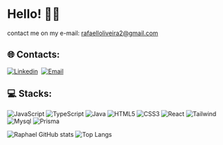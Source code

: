 # Hello! 👋🏽

contact me on my e-mail: rafaelloliveira2@gmail.com<br>

## 🌐 Contacts:

[![Linkedin](https://img.shields.io/badge/LinkedIn-0077B5?style=for-the-badge&logo=linkedin&logoColor=white
)](https://www.linkedin.com/in/raphaelcaninde/)&nbsp;
[![Email](https://img.shields.io/badge/Gmail-D14836?style=for-the-badge&logo=gmail&logoColor=white)](mailto:rafaelloliveira2@gmail.com)


## 💻 Stacks:

![JavaScript](https://img.shields.io/badge/JavaScript-323330?style=for-the-badge&logo=javascript&logoColor=F7DF1E)
![TypeScript](https://img.shields.io/badge/TypeScript-007ACC?style=for-the-badge&logo=typescript&logoColor=whit)
![Java](https://img.shields.io/badge/Java-ED8B00?style=for-the-badge&logo=openjdk&logoColor=white)
![HTML5](https://img.shields.io/badge/HTML5-E34F26?style=for-the-badge&logo=html5&logoColor=white)
![CSS3](https://img.shields.io/badge/CSS3-1572B6?style=for-the-badge&logo=css3&logoColor=white)
![React](https://img.shields.io/badge/React-20232A?style=for-the-badge&logo=react&logoColor=61DAFB)
![Tailwind](https://img.shields.io/badge/Tailwind_CSS-38B2AC?style=for-the-badge&logo=tailwind-css&logoColor=white)
![Mysql](https://img.shields.io/badge/MySQL-005C84?style=for-the-badge&logo=mysql&logoColor=white)
![Prisma](https://img.shields.io/badge/Prisma-3982CE?style=for-the-badge&logo=Prisma&logoColor=white)
![]()
![]()
![]()

![Raphael GitHub stats](https://github-readme-stats.vercel.app/api?username=raphael-caninde&show_icons=true&theme=algolia&include_all_commits=true&count_private=true)
![Top Langs](https://github-readme-stats.vercel.app/api/top-langs/?username=raphael-caninde&layout=compact&langs_count=7&theme=algolia)
